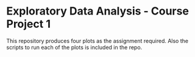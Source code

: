 # Exploratory Data Analysis - Course Project 1

This repository produces four plots as the assignment required. Also the scripts to run each of the plots is included in the repo.
